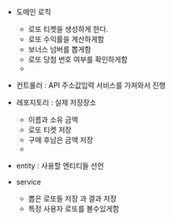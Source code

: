 
- 도메인 로직
  - 로또 티켓을 생성하게 한다. 
  - 로또 수익률을 계산하게함 
  - 보너스 넘버를 뽑게함 
  - 로또 당첨 번호 여부를 확인하게함
  - 

- 컨트롤러 : API 주소값입력 서비스를 가져와서 진행 
  
- 레포지토리 : 실제 저장장소 
  -  이름과 소유 금액 
  - 로또 티켓 저장 
  - 구매 후남은 금액 저장 
  - 



- entity : 사용할 엔티티들 선언 

- service
  - 뽑은 로또들 저장 과 결과 저장
  - 특정 사용자 로또를 볼수있게함 